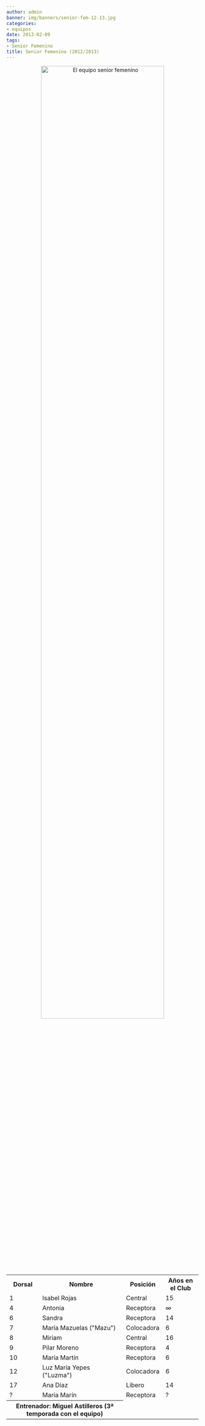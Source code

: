 ```yaml
---
author: admin
banner: img/banners/senior-fem-12-13.jpg
categories:
- equipos
date: 2013-02-09
tags:
- Senior Femenino
title: Senior Femenino (2012/2013)
---
```


<center>
<a target="_new" href="http://www.advmiguelturra.org/img/banners/senior-fem-12-13.jpg">
<img alt="El equipo senior femenino" width="80%" src="http://www.advmiguelturra.org/img/banners/senior-fem-12-13.jpg"/> </a>
</center>

<p>&nbsp;</p>

<table align="center">
  <tr>
	<th>Dorsal</th>
	<th>Nombre</th>
	<th>Posición</th>
	<th>Años en el Club</th>
  </tr>

  <tr>
	<td>1</td>
	<td>Isabel Rojas</td>
	<td>Central</td>
	<td>15</td>
  </tr>

  <tr>
	<td>4</td>
	<td>Antonia</td>
	<td>Receptora</td>
	<td>&infin;</td>
  </tr>

  <tr>
	<td>6</td>
	<td>Sandra</td>
	<td>Receptora</td>
	<td>14</td>
  </tr>

  <tr>
	<td>7</td>
	<td>María Mazuelas ("Mazu")</td>
	<td>Colocadora</td>
	<td>6</td>
  </tr>

  <tr>
	<td>8</td>
	<td>Miriam</td>
	<td>Central</td>
	<td>16</td>
  </tr>

  <tr>
	<td>9</td>
	<td>Pilar Moreno</td>
	<td>Receptora</td>
	<td>4</td>
  </tr>

  <tr>
	<td>10</td>
	<td>María Martín</td>
	<td>Receptora</td>
	<td>6</td>
  </tr>

  <tr>
	<td>12</td>
	<td>Luz María Yepes ("Luzma")</td>
	<td>Colocadora</td>
	<td>6</td>
  </tr>

  <tr>
	<td>17</td>
	<td>Ana Díaz</td>
	<td>Líbero</td>
	<td>14</td>
  </tr>

  <tr>
	<td>?</td>
	<td>María Marín</td>
	<td>Receptora</td>
	<td>?</td>
  </tr>

  <tr>
	<th colspan="2">Entrenador: Miguel Astilleros (3ª temporada con el equipo)</th>
  </tr>
</table>
